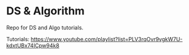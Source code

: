 # DS & Algorithm
Repo for DS and Algo tutorials.

Tutorials: https://www.youtube.com/playlist?list=PLV3rqOvr9vgkW7U-kdxtUBx74ICpw94k8

